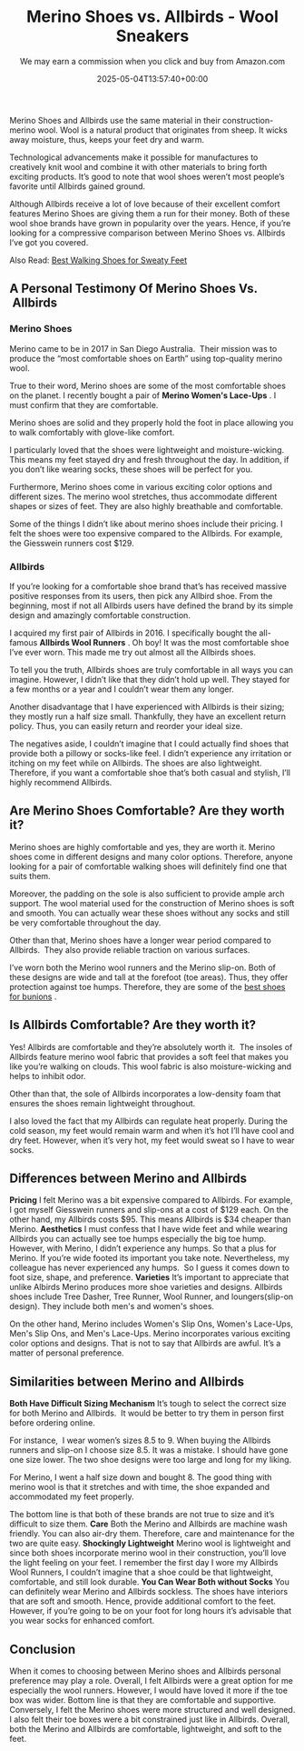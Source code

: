 ﻿---
author: We may earn a commission when you click and buy from Amazon.com
layout: post
title: Merino Shoes vs. Allbirds - Wool Sneakers
date: '2025-05-04T13:57:40+00:00'
categories:
- walking Shoes
tags: []
slug: /merino-shoes-vs-allbirds/
lastmod: 2025-05-07T12:21:28+03:00
---

Merino Shoes and Allbirds use the same material in their construction- merino wool. Wool is a natural product that originates from sheep. It wicks away moisture, thus, keeps your feet dry and warm.

Technological advancements make it possible for manufactures to creatively knit wool and combine it with other materials to bring forth exciting products. It’s good to note that wool shoes weren’t most people’s favorite until Allbirds gained ground.

Although Allbirds receive a lot of love because of their excellent comfort features Merino Shoes are giving them a run for their money. Both of these wool shoe brands have grown in popularity over the years. Hence, if you’re looking for a compressive comparison between Merino Shoes vs. Allbirds I’ve got you covered.

Also Read:
[Best Walking Shoes for Sweaty Feet](https://pestpolicy.com/best-walking-shoes-for-sweaty-feet/)
## A Personal Testimony Of Merino Shoes Vs.  Allbirds
### Merino Shoes
Merino came to be in 2017 in San Diego Australia.  Their mission was to produce the “most comfortable shoes on Earth” using top-quality merino wool.

True to their word, Merino shoes are some of the most comfortable shoes on the planet. I recently bought a pair of
**Merino Women's Lace-Ups**
. I must confirm that they are comfortable.

Merino shoes are solid and they properly hold the foot in place allowing you to walk comfortably with glove-like comfort.

I particularly loved that the shoes were lightweight and moisture-wicking. This means my feet stayed dry and fresh throughout the day. In addition, if you don’t like wearing socks, these shoes will be perfect for you.

Furthermore, Merino shoes come in various exciting color options and different sizes. The merino wool stretches, thus accommodate different shapes or sizes of feet. They are also highly breathable and comfortable.

Some of the things I didn’t like about merino shoes include their pricing. I felt the shoes were too expensive compared to the Allbirds. For example, the Giesswein runners cost $129.
### Allbirds
If you’re looking for a comfortable shoe brand that’s has received massive positive responses from its users, then pick any Allbird shoe. From the beginning, most if not all Allbirds users have defined the brand by its simple design and amazingly comfortable construction.

I acquired my first pair of Allbirds in 2016. I specifically bought the all-famous
**Allbirds Wool Runners**
. Oh boy! It was the most comfortable shoe I’ve ever worn. This made me try out almost all the Allbirds shoes.

To tell you the truth, Allbirds shoes are truly comfortable in all ways you can imagine. However, I didn’t like that they didn’t hold up well. They stayed for a few months or a year and I couldn’t wear them any longer.

Another disadvantage that I have experienced with Allbirds is their sizing; they mostly run a half size small. Thankfully, they have an excellent return policy. Thus, you can easily return and reorder your ideal size.

The negatives aside, I couldn’t imagine that I could actually find shoes that provide both a pillowy or socks-like feel. I didn’t experience any irritation or itching on my feet while on Allbirds. The shoes are also lightweight. Therefore, if you want a comfortable shoe that’s both casual and stylish, I’ll highly recommend Allbirds.
## Are Merino Shoes Comfortable? Are they worth it?
Merino shoes are highly comfortable and yes, they are worth it. Merino shoes come in different designs and many color options. Therefore, anyone looking for a pair of comfortable walking shoes will definitely find one that suits them.

Moreover, the padding on the sole is also sufficient to provide ample arch support. The wool material used for the construction of Merino shoes is soft and smooth. You can actually wear these shoes without any socks and still be very comfortable throughout the day.

Other than that, Merino shoes have a longer wear period compared to Allbirds.  They also provide reliable traction on various surfaces.

I’ve worn both the Merino wool runners and the Merino slip-on. Both of these designs are wide and tall at the forefoot (toe areas). Thus, they offer protection against toe humps. Therefore, they are some of the
[best shoes for bunions](https://pestpolicy.com/best-shoes-for-hammer-toes-and-bunions/)
.
## Is Allbirds Comfortable? Are they worth it?
Yes! Allbirds are comfortable and they’re absolutely worth it.  The insoles of Allbirds feature merino wool fabric that provides a soft feel that makes you like you’re walking on clouds. This wool fabric is also moisture-wicking and helps to inhibit odor.

Other than that, the sole of Allbirds incorporates a low-density foam that ensures the shoes remain lightweight throughout.

I also loved the fact that my Allbirds can regulate heat properly. During the cold season, my feet would remain warm and when it’s hot I’ll have cool and dry feet. However, when it’s very hot, my feet would sweat so I have to wear socks.
## Differences between Merino and Allbirds
**Pricing**
I felt Merino was a bit expensive compared to Allbirds. For example, I got myself Giesswein runners and slip-ons at a cost of $129 each. On the other hand, my Allbirds costs $95. This means Allbirds is $34 cheaper than Merino.
**Aesthetics**
I must confess that I have wide feet and while wearing Allbirds you can actually see toe humps especially the big toe hump. However, with Merino, I didn’t experience any humps. So that a plus for Merino. If you’re wide footed its important you take note. Nevertheless, my colleague has never experienced any humps.  So I guess it comes down to foot size, shape, and preference.
**Varieties**
It’s important to appreciate that unlike Albirds Merino produces more shoe varieties and designs. Allbirds shoes include Tree Dasher, Tree Runner, Wool Runner, and loungers(slip-on design). They include both men's and women's shoes.

On the other hand, Merino includes Women's Slip Ons, Women's Lace-Ups, Men's Slip Ons, and Men's Lace-Ups. Merino incorporates various exciting color options and designs. That is not to say that Allbirds are awful. It’s a matter of personal preference.
## Similarities between Merino and Allbirds
**Both Have Difficult Sizing Mechanism**
It’s tough to select the correct size for both Merino and Allbirds.  It would be better to try them in person first before ordering online.

For instance,  I wear women’s sizes 8.5 to 9. When buying the Allbirds runners and slip-on I choose size 8.5. It was a mistake. I should have gone one size lower. The two shoe designs were too large and long for my liking.

For Merino, I went a half size down and bought 8. The good thing with merino wool is that it stretches and with time, the shoe expanded and accommodated my feet properly.

The bottom line is that both of these brands are not true to size and it’s difficult to size them.
**Care**
Both the Merino and Allbirds are machine wash friendly. You can also air-dry them. Therefore, care and maintenance for the two are quite easy.
**Shockingly Lightweight**
Merino wool is lightweight and since both shoes incorporate merino wool in their construction, you’ll love the light feeling on your feet. I remember the first day I wore my Allbirds Wool Runners, I couldn’t imagine that a shoe could be that lightweight, comfortable, and still look durable.
**You Can Wear Both without Socks**
You can definitely wear Merino and Allbirds sockless. The shoes have interiors that are soft and smooth. Hence, provide additional comfort to the feet. However, if you’re going to be on your foot for long hours it’s advisable that you wear socks for enhanced comfort.
## Conclusion
When it comes to choosing between Merino shoes and Allbirds personal preference may play a role. Overall, I felt Allbirds were a great option for me especially the wool runners. However, I would have loved it more if the toe box was wider. Bottom line is that they are comfortable and supportive. Conversely, I felt the Merino shoes were more structured and well designed. I also felt their toe boxes were a bit constrained just like in Allbirds. Overall, both the Merino and Allbirds are comfortable, lightweight, and soft to the feet.